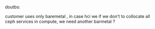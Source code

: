 
doutbs:

customer uses only baremetal , in case hci we if we don't to collocate all ceph services in compute, we need another barmetal ?
